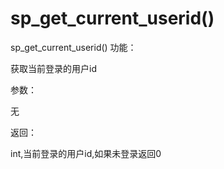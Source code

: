 # sp_get_current_userid()

sp_get_current_userid()
功能：

获取当前登录的用户id



参数：

无



返回：

int,当前登录的用户id,如果未登录返回0



